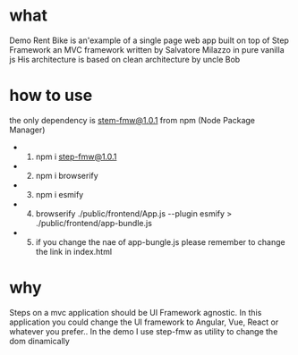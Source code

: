 # what
Demo Rent Bike is an'example of a single page web app built on top of Step Framework
an MVC framework written by Salvatore Milazzo in pure vanilla js
His architecture is based on clean architecture by uncle Bob 

# how to use
the only dependency is stem-fmw@1.0.1 from npm (Node Package Manager)

- 1. npm i step-fmw@1.0.1
- 2. npm i browserify
- 3. npm i esmify
- 4. browserify ./public/frontend/App.js --plugin esmify > ./public/frontend/app-bundle.js
- 5. if you change the nae of app-bungle.js please remember to change the link in index.html

# why
Steps on a mvc application should be UI Framework agnostic. In this application you could change
the UI framework to Angular, Vue, React or whatever you prefer.. In the demo I use step-fmw as utility
to change the dom dinamically


